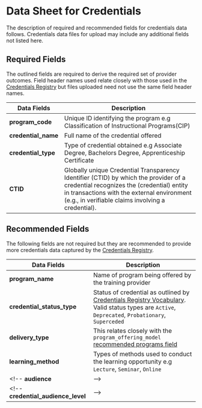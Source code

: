 # Data Sheet for Credentials
The description of required and recommended fields for credentials data follows. Credentials data files for upload may include any additional fields not listed here.

## Required Fields
The outlined fields are required to derive the required set of provider outcomes. Field header names used relate closely with those used in the [Credentials Registry](http://credreg.net/) but files uploaded need not use the same field header names.

Data Fields | Description
------------| --------------
**program_code** |  Unique ID identifying the program e.g Classification of Instructional Programs(CIP)
**credential_name** | Full name of the credential offered
**credential_type** | Type of credential obtained e.g Associate Degree, Bachelors Degree, Apprenticeship Certificate
**CTID** | Globally unique Credential Transparency Identifier (CTID) by which the provider of a credential recognizes the (credential) entity in transactions with the external environment (e.g., in verifiable claims involving a credential).

## Recommended Fields
The following fields are not required but they are recommended to provide more credentials data captured by the [Credentials Registry](http://credreg.net/).

Data Fields | Description
------------| --------------
**program_name** | Name of program being offered by the training provider
**credential_status_type** | Status of credential as outlined by [Credentials Registry Vocabulary](http://credreg.net/registry/assistant#vocab_CredentialStatus). Valid status types are `Active`, `Deprecated`, `Probationary`, `Superceded`
**delivery_type** | This relates closely with the `program_offering_model` [recommended programs field](https://github.com/workforce-data-initiative/tpot-data-definitions/blob/master/datasheets/PROGRAMS.md#recommended-fields)
**learning_method** | Types of methods used to conduct the learning opportunity e.g `Lecture`, `Seminar`, `Online`
<!-- **audience** | -->
<!-- **credential_audience_level** | -->
